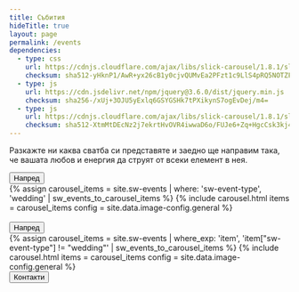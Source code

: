 ```yaml
---
title: Събития
hideTitle: true
layout: page
permalink: /events
dependencies:
  - type: css
    url: https://cdnjs.cloudflare.com/ajax/libs/slick-carousel/1.8.1/slick.min.css
    checksum: sha512-yHknP1/AwR+yx26cB1y0cjvQUMvEa2PFzt1c9LlS4pRQ5NOTZFWbhBig+X9G9eYW/8m0/4OXNx8pxJ6z57x0dw==
  - type: js
    url: https://cdn.jsdelivr.net/npm/jquery@3.6.0/dist/jquery.min.js
    checksum: sha256-/xUj+3OJU5yExlq6GSYGSHk7tPXikynS7ogEvDej/m4=
  - type: js
    url: https://cdnjs.cloudflare.com/ajax/libs/slick-carousel/1.8.1/slick.min.js
    checksum: sha512-XtmMtDEcNz2j7ekrtHvOVR4iwwaD6o/FUJe6+Zq+HgcCsk3kj4uSQQR8weQ2QVj1o0Pk6PwYLohm206ZzNfubg==
---
```


<p class="home description">
Разкажте ни каква сватба си представяте и заедно ще направим така, че вашата любов и енергия да струят от всеки елемент в нея.
</p>

<div class="vbox center">
  <button id="scroll-1" class="button">Напред</button>
</div>

<div class="divider"></div>

<section id="gallery-1">
  {%
    assign carousel_items = site.sw-events
    | where: 'sw-event-type', 'wedding'
    | sw_events_to_carousel_items
  %}
  {% include carousel.html items = carousel_items config = site.data.image-config.general %}
</section>

<div class="vbox center">
  <br/>
  <button id="scroll-2" class="button">Напред</button>
</div>

<div class="divider"></div>

<section id="gallery-2">
  {%
    assign carousel_items = site.sw-events
    | where_exp: 'item', 'item["sw-event-type"] != "wedding"'
    | sw_events_to_carousel_items
  %}
  {% include carousel.html items = carousel_items config = site.data.image-config.general %}
</section>

<div class="content center margin">
  <button id="contacts-link" class="button">Контакти</button>
</div>

<script>
  document.getElementById('contacts-link').addEventListener('click', () => {
    window.location.href='{{ site.baseurl }}/contacts';
  });

  document.getElementById('scroll-1').addEventListener('click', () => {
    const gallery1 = document.getElementById('gallery-1');
    gallery1.scrollIntoView({
      behavior: 'smooth'
    });
  })

  document.getElementById('scroll-2').addEventListener('click', () => {
    const gallery2 = document.getElementById('gallery-2');
    gallery2.scrollIntoView({
      behavior: 'smooth'
    });
  })
</script>